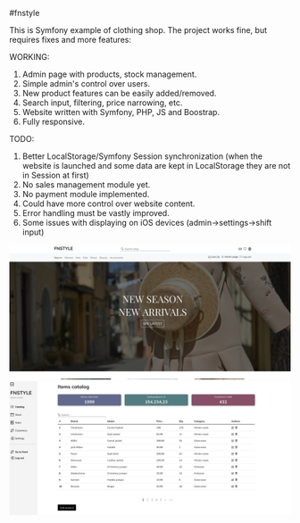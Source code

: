 #fnstyle

This is Symfony example of clothing shop. The project works fine, but requires fixes and more features:

WORKING:

1. Admin page with products, stock management.
2. Simple admin's control over users.
3. New product features can be easily added/removed.
4. Search input, filtering, price narrowing, etc.
4. Website written with Symfony, PHP, JS and Boostrap.
5. Fully responsive.

TODO:

1. Better LocalStorage/Symfony Session synchronization (when the website is launched and some data are kept in LocalStorage they are not in Session at first)
2. No sales management module yet.
3. No payment module implemented.
4. Could have more control over website content.
5. Error handling must be vastly improved.
6. Some issues with displaying on iOS devices (admin->settings->shift input)



![alt text](https://github.com/piotr979/fnstyle/blob/main/scr1.jpg)
![alt text](https://github.com/piotr979/fnstyle/blob/main/scr2.jpg)